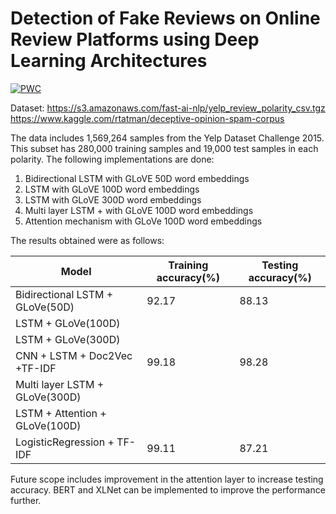 # Detection of Fake Reviews on Online Review Platforms using Deep Learning Architectures
[![PWC](https://img.shields.io/endpoint.svg?url=https://paperswithcode.com/badge/unsupervised-data-augmentation/sentiment-analysis-on-yelp-fine-grained)](https://paperswithcode.com/sota/sentiment-analysis-on-yelp-fine-grained?p=unsupervised-data-augmentation)

Dataset: https://s3.amazonaws.com/fast-ai-nlp/yelp_review_polarity_csv.tgz <br>
         https://www.kaggle.com/rtatman/deceptive-opinion-spam-corpus

The data includes 1,569,264 samples from the Yelp Dataset Challenge 2015. This subset has 280,000 training samples and 19,000 test samples in each polarity.
The following implementations are done:
1. Bidirectional LSTM with GLoVE 50D word embeddings
2. LSTM with GLoVE 100D word embeddings
3. LSTM with GLoVE 300D word embeddings
4. Multi layer LSTM + with GLoVE 100D word embeddings
5. Attention mechanism with GLoVe 100D word embeddings

The results obtained were as follows:

| Model | Training accuracy(%) | Testing accuracy(%) |
| ----- | ----------------- | ---------------- |
| Bidirectional LSTM + GLoVe(50D) | 92.17  | 88.13 |
| LSTM + GLoVe(100D) |  |  |
| LSTM + GLoVe(300D) |  |  |
| CNN + LSTM + Doc2Vec +TF-IDF | 99.18  | 98.28 |
| Multi layer LSTM + GLoVe(300D) |  |  |
| LSTM + Attention + GLoVe(100D) |  | |
| LogisticRegression + TF-IDF | 99.11 | 87.21 |

Future scope includes improvement in the attention layer to increase testing accuracy. BERT and XLNet can be implemented to improve the performance further.
